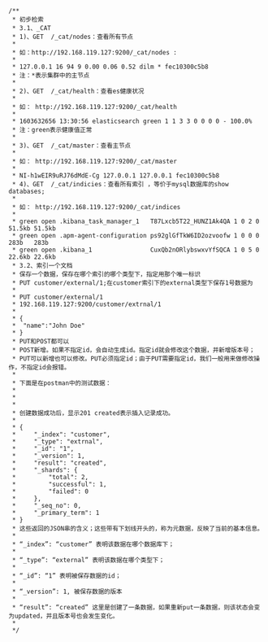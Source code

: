     /**
     * 初步检索
     * 3.1、_CAT
     * 1)、GET  /_cat/nodes：查看所有节点
     *
     * 如：http://192.168.119.127:9200/_cat/nodes :
     *
     * 127.0.0.1 16 94 9 0.00 0.06 0.52 dilm * fec10300c5b8
     * 注：*表示集群中的主节点
     *
     * 2)、GET  /_cat/health：查看es健康状况
     *
     * 如： http://192.168.119.127:9200/_cat/health
     *
     * 1603632656 13:30:56 elasticsearch green 1 1 3 3 0 0 0 0 - 100.0%
     * 注：green表示健康值正常
     *
     * 3)、GET  /_cat/master：查看主节点
     *
     * 如： http://192.168.119.127:9200/_cat/master
     *
     * NI-h1wEIR9uRJ76dMdE-Cg 127.0.0.1 127.0.0.1 fec10300c5b8
     * 4)、GET  /_cat/indicies：查看所有索引 ，等价于mysql数据库的show databases;
     *
     * 如： http://192.168.119.127:9200/_cat/indices
     *
     * green open .kibana_task_manager_1   T87Lxcb5T22_HUNZ1Ak4QA 1 0 2 0 51.5kb 51.5kb
     * green open .apm-agent-configuration ps92glGfTkW6ID2ozvoofw 1 0 0 0   283b   283b
     * green open .kibana_1                CuxQb2nORlybswxvYfSQCA 1 0 5 0 22.6kb 22.6kb
     * 3.2、索引一个文档
     * 保存一个数据，保存在哪个索引的哪个类型下，指定用那个唯一标识
     * PUT customer/external/1;在customer索引下的external类型下保存1号数据为
     *
     * PUT customer/external/1
     * 192.168.119.127:9200/customer/extrnal/1
     *
     * {
     *  "name":"John Doe"
     * }
     * PUT和POST都可以
     * POST新增。如果不指定id，会自动生成id。指定id就会修改这个数据，并新增版本号；
     * PUT可以新增也可以修改。PUT必须指定id；由于PUT需要指定id，我们一般用来做修改操作，不指定id会报错。
     *
     * 下面是在postman中的测试数据：
     *
     *
     *
     * 创建数据成功后，显示201 created表示插入记录成功。
     *
     * {
     *     "_index": "customer",
     *     "_type": "extrnal",
     *     "_id": "1",
     *     "_version": 1,
     *     "result": "created",
     *     "_shards": {
     *         "total": 2,
     *         "successful": 1,
     *         "failed": 0
     *     },
     *     "_seq_no": 0,
     *     "_primary_term": 1
     * }
     * 这些返回的JSON串的含义；这些带有下划线开头的，称为元数据，反映了当前的基本信息。
     *
     * “_index”: “customer” 表明该数据在哪个数据库下；
     *
     * “_type”: “external” 表明该数据在哪个类型下；
     *
     * “_id”: “1” 表明被保存数据的id；
     *
     * “_version”: 1, 被保存数据的版本
     *
     * “result”: “created” 这里是创建了一条数据，如果重新put一条数据，则该状态会变为updated，并且版本号也会发生变化。
     * 
     */